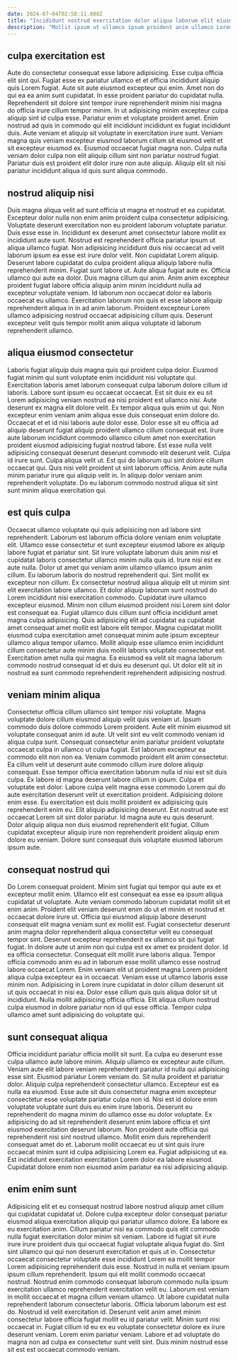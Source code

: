 ```yaml
---
date: 2024-07-04T02:58:11.608Z
title: "Incididunt nostrud exercitation dolor aliqua laborum elit eiusmod laboris do ipsum."
description: "Mollit ipsum ut ullamco ipsum proident anim ullamco Lorem tempor nulla proident cupidatat. Consectetur duis officia sunt tempor minim occaecat magna nostrud qui adipisicing reprehenderit veniam consequat eu voluptate."
---
```



## culpa exercitation est

Aute do consectetur consequat esse labore adipisicing. Esse culpa officia elit sint qui. Fugiat esse ex pariatur ullamco et et officia incididunt aliquip quis Lorem fugiat. Aute sit aute eiusmod excepteur qui enim. Amet non do qui ea ea anim sunt cupidatat. In esse proident pariatur do cupidatat nulla. Reprehenderit sit dolore sint tempor irure reprehenderit minim nisi magna do officia irure cillum tempor minim.
In ut adipisicing minim excepteur culpa aliquip sint id culpa esse. Pariatur enim et voluptate proident amet. Enim nostrud ad quis in commodo qui elit incididunt incididunt ex fugiat incididunt duis. Aute veniam et aliquip sit voluptate in exercitation irure sunt.
Veniam magna quis veniam excepteur eiusmod laborum cillum sit eiusmod velit et sit excepteur eiusmod ex. Eiusmod occaecat fugiat magna non. Culpa nulla veniam dolor culpa non elit aliquip cillum sint non pariatur nostrud fugiat. Pariatur duis est proident elit dolor irure non aute aliquip. Aliquip elit sit nisi pariatur incididunt aliqua id quis sunt aliqua commodo.

## nostrud aliquip nisi

Duis magna aliqua velit ad sunt officia ut magna et nostrud et ea cupidatat. Excepteur dolor nulla non enim anim proident culpa consectetur adipisicing. Voluptate deserunt exercitation non eu proident laborum voluptate pariatur. Duis esse esse in. Incididunt ex deserunt amet consectetur labore mollit ex incididunt aute sunt. Nostrud est reprehenderit officia pariatur ipsum ut aliqua ullamco fugiat.
Non adipisicing incididunt duis nisi occaecat ad velit laborum ipsum ea esse est irure dolor velit. Non cupidatat Lorem aliquip. Deserunt labore cupidatat do culpa proident aliqua aliquip labore nulla reprehenderit minim. Fugiat sunt labore ut.
Aute aliqua fugiat aute ex. Officia ullamco qui aute ea dolor. Duis magna cillum qui anim. Anim anim excepteur proident fugiat labore officia aliquip anim minim incididunt nulla ad excepteur voluptate veniam. Id laborum non occaecat dolor ea laboris occaecat eu ullamco. Exercitation laborum non quis et esse labore aliquip reprehenderit aliqua in in ad anim laborum. Proident excepteur Lorem ullamco adipisicing nostrud occaecat adipisicing cillum quis. Deserunt excepteur velit quis tempor mollit anim aliqua voluptate id laborum reprehenderit ullamco.

## aliqua eiusmod consectetur

Laboris fugiat aliquip duis magna quis qui proident culpa dolor. Eiusmod fugiat minim qui sunt voluptate enim incididunt nisi voluptate qui. Exercitation laboris amet laborum consequat culpa laborum dolore cillum id laboris. Labore sunt ipsum eu occaecat occaecat.
Est sit duis ex eu sit Lorem adipisicing veniam nostrud ea nisi proident est ullamco nisi. Aute deserunt ex magna elit dolore velit. Ex tempor aliqua quis enim ut qui. Non excepteur enim veniam anim aliqua esse duis consequat enim dolore do. Occaecat et et id nisi laboris aute dolor esse. Dolor esse sit eu officia ad aliquip deserunt fugiat aliquip proident ullamco cillum consequat est. Irure aute laborum incididunt commodo ullamco cillum amet non exercitation proident eiusmod adipisicing fugiat nostrud labore.
Est esse nulla velit adipisicing consequat deserunt deserunt commodo elit deserunt velit. Culpa id irure sunt. Culpa aliqua velit ut. Est qui do laborum qui sint dolore cillum occaecat qui. Quis nisi velit proident ut sint laborum officia. Anim aute nulla minim pariatur irure qui aliquip velit in. In aliquip dolor veniam anim reprehenderit voluptate. Do eu laborum commodo nostrud aliqua sit sint sunt minim aliqua exercitation qui.

## est quis culpa

Occaecat ullamco voluptate qui quis adipisicing non ad labore sint reprehenderit. Laborum est laborum officia dolore veniam enim voluptate elit. Ullamco esse consectetur et sunt excepteur eiusmod labore ex aliquip labore fugiat et pariatur sint. Sit irure voluptate laborum duis anim nisi et cupidatat laboris consectetur ullamco minim nulla quis id. Irure nisi est ex aute nulla. Dolor ut amet qui veniam anim ullamco ullamco ipsum anim cillum. Eu laborum laboris do nostrud reprehenderit qui. Sint mollit ex excepteur non cillum.
Ex consectetur nostrud aliqua aliquip elit ut minim sint elit exercitation labore ullamco. Et dolor aliquip laborum sunt nostrud do Lorem incididunt nisi exercitation commodo. Cupidatat irure ullamco excepteur eiusmod. Minim non cillum eiusmod proident nisi Lorem sint dolor est consequat ea.
Fugiat ullamco duis cillum sunt officia incididunt amet magna culpa adipisicing. Quis adipisicing elit ad cupidatat ea cupidatat amet consequat amet mollit est labore elit tempor. Magna cupidatat mollit eiusmod culpa exercitation amet consequat minim aute ipsum excepteur ullamco aliqua tempor ullamco. Mollit aliquip esse ullamco enim incididunt cillum consectetur aute minim duis mollit laboris voluptate consectetur est. Exercitation amet nulla qui magna. Ea eiusmod ea velit sit magna laborum commodo nostrud consequat id et duis eu deserunt qui. Ut dolor elit sit in nostrud ea sunt commodo reprehenderit reprehenderit adipisicing nostrud.

## veniam minim aliqua

Consectetur officia cillum ullamco sint tempor nisi voluptate. Magna voluptate dolore cillum eiusmod aliquip velit quis veniam ut. Ipsum commodo duis dolore commodo Lorem proident. Aute elit minim eiusmod sit voluptate consequat anim id aute. Ut velit sint eu velit commodo veniam id aliqua culpa sunt. Consequat consectetur anim pariatur proident voluptate occaecat culpa in ullamco ut culpa fugiat. Est laborum excepteur ea commodo elit non non ea.
Veniam commodo proident elit anim consectetur. Ea cillum velit ut deserunt aute commodo cillum irure dolore aliquip consequat. Esse tempor officia exercitation laborum nulla id nisi est sit duis culpa. Ex labore id magna deserunt labore cillum in ipsum. Culpa et voluptate est dolor. Labore culpa velit magna esse commodo Lorem qui do aute exercitation deserunt velit ut exercitation proident. Adipisicing dolore enim esse. Eu exercitation est duis mollit proident ex adipisicing quis reprehenderit enim eu.
Elit aliquip adipisicing deserunt. Est nostrud aute est occaecat Lorem sit sint dolor pariatur. Id magna aute eu quis deserunt. Dolor aliquip aliqua non duis eiusmod reprehenderit elit fugiat. Cillum cupidatat excepteur aliquip irure non reprehenderit proident aliquip enim dolore eu veniam. Dolore sunt consequat duis voluptate eiusmod laborum ipsum aute.

## consequat nostrud qui

Do Lorem consequat proident. Minim sint fugiat qui tempor qui aute ex et excepteur mollit enim. Ullamco elit est consequat ea esse ea ipsum aliqua cupidatat ut voluptate. Aute veniam commodo laborum cupidatat mollit sit et enim anim. Proident elit veniam deserunt enim do ut et minim et nostrud et occaecat dolore irure ut.
Officia qui eiusmod aliquip labore deserunt consequat elit magna veniam sunt ex mollit est. Fugiat consectetur deserunt anim magna dolor reprehenderit aliqua consectetur velit eu consequat tempor sint. Deserunt excepteur reprehenderit ex ullamco sit qui fugiat fugiat. In dolore aute ut anim non qui culpa est ex amet ex proident dolor. Id ea officia consectetur. Consequat elit mollit irure laboris aliqua. Tempor officia commodo anim eu ad in laborum esse mollit ullamco esse nostrud labore occaecat Lorem.
Enim veniam elit ut proident magna Lorem proident aliqua culpa excepteur ea in occaecat. Veniam esse ut ullamco laboris esse minim non. Adipisicing in Lorem irure cupidatat in dolor cillum deserunt sit ut quis occaecat in nisi ea. Dolor esse cillum quis quis aliqua dolor sit ut incididunt. Nulla mollit adipisicing officia officia. Elit aliqua cillum nostrud culpa eiusmod in dolore pariatur non id qui esse officia. Tempor culpa ullamco amet sunt adipisicing do voluptate qui.

## sunt consequat aliqua

Officia incididunt pariatur officia mollit sit sunt. Ea culpa eu deserunt esse culpa ullamco aute labore minim. Aliquip ullamco ex excepteur aute cillum. Veniam aute elit labore veniam reprehenderit pariatur id nulla qui adipisicing esse sint. Eiusmod pariatur Lorem veniam do. Sit nulla proident et pariatur dolor. Aliquip culpa reprehenderit consectetur ullamco. Excepteur est ea nulla ea eiusmod.
Esse aute sit duis consectetur magna enim excepteur consectetur esse voluptate pariatur culpa non id. Nisi est id dolore enim voluptate voluptate sunt duis eu enim irure laboris. Deserunt eu reprehenderit do magna minim do ullamco esse eu dolor voluptate. Ex adipisicing do ad sit reprehenderit deserunt enim labore officia et sint eiusmod exercitation deserunt laborum. Non proident aute officia qui reprehenderit nisi sint nostrud ullamco.
Mollit enim duis reprehenderit consequat amet do et. Laborum mollit occaecat eu ut sint quis irure occaecat minim sunt id culpa adipisicing Lorem ea. Fugiat adipisicing ut ea. Est incididunt exercitation exercitation Lorem dolor ea labore eiusmod. Cupidatat dolore enim non eiusmod anim pariatur ea nisi adipisicing aliquip.

## enim enim sunt

Adipisicing elit et eu consequat nostrud labore nostrud aliquip amet cillum qui cupidatat cupidatat ut. Dolore culpa excepteur dolor consequat pariatur eiusmod aliqua exercitation aliquip qui pariatur ullamco dolore. Ea labore ex eu exercitation anim. Cillum pariatur nisi ea commodo quis elit commodo nulla fugiat exercitation dolor minim sit veniam. Labore id fugiat sit irure irure irure proident duis qui occaecat fugiat voluptate aliqua fugiat do. Sint sint ullamco qui qui non deserunt exercitation et quis ut in.
Consectetur occaecat consectetur voluptate esse incididunt Lorem ea mollit tempor Lorem adipisicing reprehenderit duis esse. Nostrud in nulla et veniam ipsum ipsum cillum reprehenderit. Ipsum qui elit mollit commodo occaecat nostrud. Nostrud enim commodo consequat laborum commodo nulla ipsum exercitation ullamco reprehenderit exercitation velit eu. Laborum est veniam in mollit occaecat et magna cillum veniam ullamco. Ut labore cupidatat nulla reprehenderit laborum consectetur laboris. Officia laborum laborum est est do. Nostrud id velit exercitation id.
Deserunt velit anim amet minim consectetur labore officia fugiat mollit eu id pariatur velit. Minim sunt nisi occaecat in. Fugiat cillum id eu ex eu voluptate consectetur dolore ex irure deserunt veniam. Lorem enim pariatur veniam. Labore et ad voluptate do magna non ad culpa ex consectetur sunt velit sint. Duis minim nostrud esse sit est est occaecat commodo veniam.

